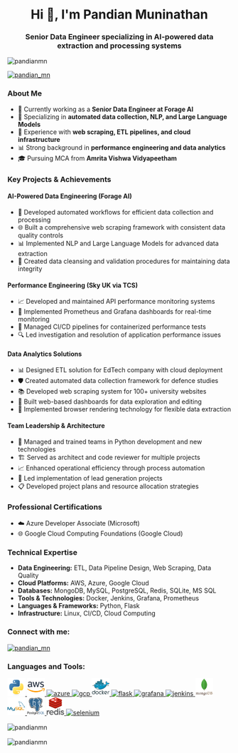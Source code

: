 <h1 align="center">Hi 👋, I'm Pandian Muninathan</h1>
<h3 align="center">Senior Data Engineer specializing in AI-powered data extraction and processing systems</h3>

<p align="left"> <img src="https://komarev.com/ghpvc/?username=pandianmn&label=Profile%20views&color=0e75b6&style=flat" alt="pandianmn" /> </p>

<p align="left"> <a href="https://twitter.com/pandian_mn" target="blank"><img src="https://img.shields.io/twitter/follow/pandian_mn?logo=twitter&style=for-the-badge" alt="pandian_mn" /></a> </p>

### About Me
- 🔭 Currently working as a **Senior Data Engineer at Forage AI**
- 🌟 Specializing in **automated data collection, NLP, and Large Language Models**
- 🚀 Experience with **web scraping, ETL pipelines, and cloud infrastructure**
- 📊 Strong background in **performance engineering and data analytics**
- 🎓 Pursuing MCA from **Amrita Vishwa Vidyapeetham**

### Key Projects & Achievements

#### AI-Powered Data Engineering (Forage AI)
- 🤖 Developed automated workflows for efficient data collection and processing
- 🌐 Built a comprehensive web scraping framework with consistent data quality controls
- 📊 Implemented NLP and Large Language Models for advanced data extraction
- 🔄 Created data cleansing and validation procedures for maintaining data integrity

#### Performance Engineering (Sky UK via TCS)
- 📈 Developed and maintained API performance monitoring systems
- 🎯 Implemented Prometheus and Grafana dashboards for real-time monitoring
- 🚀 Managed CI/CD pipelines for containerized performance tests
- 🔍 Led investigation and resolution of application performance issues

#### Data Analytics Solutions
- 📊 Designed ETL solution for EdTech company with cloud deployment
- 🛡️ Created automated data collection framework for defence studies
- 📚 Developed web scraping system for 100+ university websites
- 🎨 Built web-based dashboards for data exploration and editing
- 🔄 Implemented browser rendering technology for flexible data extraction

#### Team Leadership & Architecture
- 👥 Managed and trained teams in Python development and new technologies
- 🏗️ Served as architect and code reviewer for multiple projects
- 📈 Enhanced operational efficiency through process automation
- 🌟 Led implementation of lead generation projects
- 📋 Developed project plans and resource allocation strategies

### Professional Certifications
- ☁️ Azure Developer Associate (Microsoft)
- 🌐 Google Cloud Computing Foundations (Google Cloud)

### Technical Expertise
- **Data Engineering:** ETL, Data Pipeline Design, Web Scraping, Data Quality
- **Cloud Platforms:** AWS, Azure, Google Cloud
- **Databases:** MongoDB, MySQL, PostgreSQL, Redis, SQLite, MS SQL
- **Tools & Technologies:** Docker, Jenkins, Grafana, Prometheus
- **Languages & Frameworks:** Python, Flask
- **Infrastructure:** Linux, CI/CD, Cloud Computing

<h3 align="left">Connect with me:</h3>
<p align="left">
<a href="https://twitter.com/pandian_mn" target="blank"><img align="center" src="https://raw.githubusercontent.com/rahuldkjain/github-profile-readme-generator/master/src/images/icons/Social/twitter.svg" alt="pandian_mn" height="30" width="40" /></a>
</p>

<h3 align="left">Languages and Tools:</h3>
<p align="left">
<a href="https://www.python.org" target="_blank" rel="noreferrer"> <img src="https://raw.githubusercontent.com/devicons/devicon/master/icons/python/python-original.svg" alt="python" width="40" height="40"/> </a>
<a href="https://aws.amazon.com" target="_blank" rel="noreferrer"> <img src="https://raw.githubusercontent.com/devicons/devicon/master/icons/amazonwebservices/amazonwebservices-original-wordmark.svg" alt="aws" width="40" height="40"/> </a>
<a href="https://azure.microsoft.com/en-in/" target="_blank" rel="noreferrer"> <img src="https://www.vectorlogo.zone/logos/microsoft_azure/microsoft_azure-icon.svg" alt="azure" width="40" height="40"/> </a>
<a href="https://cloud.google.com" target="_blank" rel="noreferrer"> <img src="https://www.vectorlogo.zone/logos/google_cloud/google_cloud-icon.svg" alt="gcp" width="40" height="40"/> </a>
<a href="https://www.docker.com/" target="_blank" rel="noreferrer"> <img src="https://raw.githubusercontent.com/devicons/devicon/master/icons/docker/docker-original-wordmark.svg" alt="docker" width="40" height="40"/> </a>
<a href="https://flask.palletsprojects.com/" target="_blank" rel="noreferrer"> <img src="https://www.vectorlogo.zone/logos/pocoo_flask/pocoo_flask-icon.svg" alt="flask" width="40" height="40"/> </a>
<a href="https://grafana.com" target="_blank" rel="noreferrer"> <img src="https://www.vectorlogo.zone/logos/grafana/grafana-icon.svg" alt="grafana" width="40" height="40"/> </a>
<a href="https://www.jenkins.io" target="_blank" rel="noreferrer"> <img src="https://www.vectorlogo.zone/logos/jenkins/jenkins-icon.svg" alt="jenkins" width="40" height="40"/> </a>
<a href="https://www.mongodb.com/" target="_blank" rel="noreferrer"> <img src="https://raw.githubusercontent.com/devicons/devicon/master/icons/mongodb/mongodb-original-wordmark.svg" alt="mongodb" width="40" height="40"/> </a>
<a href="https://www.mysql.com/" target="_blank" rel="noreferrer"> <img src="https://raw.githubusercontent.com/devicons/devicon/master/icons/mysql/mysql-original-wordmark.svg" alt="mysql" width="40" height="40"/> </a>
<a href="https://www.postgresql.org" target="_blank" rel="noreferrer"> <img src="https://raw.githubusercontent.com/devicons/devicon/master/icons/postgresql/postgresql-original-wordmark.svg" alt="postgresql" width="40" height="40"/> </a>
<a href="https://redis.io" target="_blank" rel="noreferrer"> <img src="https://raw.githubusercontent.com/devicons/devicon/master/icons/redis/redis-original-wordmark.svg" alt="redis" width="40" height="40"/> </a>
<a href="https://www.selenium.dev" target="_blank" rel="noreferrer"> <img src="https://raw.githubusercontent.com/detain/svg-logos/780f25886640cef088af994181646db2f6b1a3f8/svg/selenium-logo.svg" alt="selenium" width="40" height="40"/> </a>
</p>

<p><img align="center" src="https://github-readme-stats.vercel.app/api/top-langs?username=pandianmn&show_icons=true&locale=en&layout=compact" alt="pandianmn" /></p>

<p><img align="center" src="https://github-readme-streak-stats.herokuapp.com/?user=pandianmn&" alt="pandianmn" /></p>
